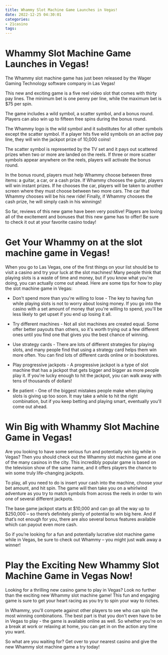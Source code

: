 ```yaml
---
title: Whammy Slot Machine Game Launches in Vegas!
date: 2022-12-25 04:30:01
categories:
- 21casino
tags:
---
```



#  Whammy Slot Machine Game Launches in Vegas!

The Whammy slot machine game has just been released by the Wager Gaming Technology software company in Las Vegas!

This new and exciting game is a five reel video slot that comes with thirty pay lines. The minimum bet is one penny per line, while the maximum bet is $75 per spin.

The game includes a wild symbol, a scatter symbol, and a bonus round. Players can also win up to fifteen free spins during the bonus round.

The Whammy logo is the wild symbol and it substitutes for all other symbols except the scatter symbol. If a player hits five wild symbols on an active pay line, they will win the jackpot prize of 10,000 coins!

The scatter symbol is represented by the TV set and it pays out scattered prizes when two or more are landed on the reels. If three or more scatter symbols appear anywhere on the reels, players will activate the bonus round.

In the bonus round, players must help Whammy choose between three items: a guitar, a car, or a cash prize. If Whammy chooses the guitar, players will win instant prizes. If he chooses the car, players will be taken to another screen where they must choose between two more cars. The car that Whammy chooses will be his new ride! Finally, if Whammy chooses the cash prize, he will simply cash in his winnings!

So far, reviews of this new game have been very positive! Players are loving all of the excitement and bonuses that this new game has to offer! Be sure to check it out at your favorite casino today!

#  Get Your Whammy on at the slot machine game in Vegas!

When you go to Las Vegas, one of the first things on your list should be to visit a casino and try your luck at the slot machines! Many people think that playing slots is a waste of time and money, but if you know what you're doing, you can actually come out ahead. Here are some tips for how to play the slot machine game in Vegas:

* Don't spend more than you're willing to lose - The key to having fun while playing slots is not to worry about losing money. If you go into the casino with a set amount of money that you're willing to spend, you'll be less likely to get upset if you end up losing it all.

* Try different machines - Not all slot machines are created equal. Some offer better payouts than others, so it's worth trying out a few different ones until you find one that gives you the best chance of winning.

* Use strategy cards - There are lots of different strategies for playing slots, and many people find that using a strategy card helps them win more often. You can find lots of different cards online or in bookstores.

* Play progressive jackpots - A progressive jackpot is a type of slot machine that has a jackpot that gets bigger and bigger as more people play it. If you're lucky enough to hit the jackpot, you can walk away with tens of thousands of dollars!

* Be patient - One of the biggest mistakes people make when playing slots is giving up too soon. It may take a while to hit the right combination, but if you keep betting and playing smart, eventually you'll come out ahead.

#  Win Big with Whammy Slot Machine Game in Vegas!

Are you looking to have some serious fun and potentially win big while in Vegas? Then you should check out the Whammy slot machine game at one of the many casinos in the city. This incredibly popular game is based on the television show of the same name, and it offers players the chance to win some truly life-changing jackpots.

To play, all you need to do is insert your cash into the machine, choose your bet amount, and hit spin. The game will then take you on a whirlwind adventure as you try to match symbols from across the reels in order to win one of several different jackpots.

The base game jackpot starts at $10,000 and can go all the way up to $250,000 – so there’s definitely plenty of potential to win big here. And if that’s not enough for you, there are also several bonus features available which can payout even more cash.

So if you’re looking for a fun and potentially lucrative slot machine game while in Vegas, be sure to check out Whammy – you might just walk away a winner!

#  Play the Exciting New Whammy Slot Machine Game in Vegas Now!

Looking for a thrilling new casino game to play in Vegas? Look no further than the exciting new Whammy slot machine game! This fun and engaging game is sure to get your heart racing as you try to spin your way to riches.

In Whammy, you'll compete against other players to see who can spin the most winning combinations. The best part is that you don't even have to be in Vegas to play - the game is available online as well. So whether you're on a break at work or relaxing at home, you can get in on the action any time you want.

So what are you waiting for? Get over to your nearest casino and give the new Whammy slot machine game a try today!